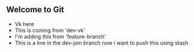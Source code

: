 ## Welcome to Git

- Vk here
- This is coming from 'dev-vk'
- I'm adding this from 'feature-branch'
- This is a line in the dev-jsm branch now i want to push this using stash